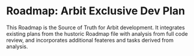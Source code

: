 # Roadmap: Arbit Exclusive Dev Plan

This Roadmap is the Source of Truth for Arbit development. It integrates existing plans from the hustoric Roadmap file with analysis from full code review, and incorporates additional feateres and tasks derived from analysis.